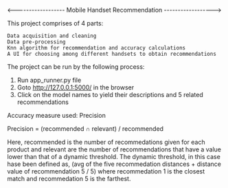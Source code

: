 <------------------     Mobile Handset Recommendation     ------------------>

This project comprises of 4 parts:

    Data acquisition and cleaning
    Data pre-processing
    Knn algorithm for recommendation and accuracy calculations
    A UI for choosing among different handsets to obtain recommendations

The project can be run by the following process:
1. Run app_runner.py file
2. Goto http://127.0.0.1:5000/ in the browser
3. Click on the model names to yield their descriptions and 5 related recommendations

Accuracy measure used: Precision

Precision = (recommended ∩ relevant) / recommended 

Here, recommended is the number of recommedations given for each product and relevant are the number of recommendations that have a value lower than that of a dynamic threshold. The dynamic threshold, in this case hase been defined as, (avg of the five recommedation distances + distance value of recommendation 5 / 5) where recommedation 1 is the closest match and recommedation 5 is the farthest. 
